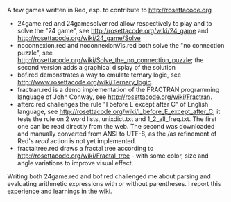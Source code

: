 A few games written in Red, esp. to contribute to http://rosettacode.org

* 24game.red and 24gamesolver.red allow respectively to play and to solve the "24 game", see http://rosettacode.org/wiki/24_game and http://rosettacode.org/wiki/24_game/Solve
* noconnexion.red and noconnexionVis.red both solve the "no connection puzzle", see http://rosettacode.org/wiki/Solve_the_no_connection_puzzle; the second version adds a graphical display of the solution
* bof.red demonstrates a way to emulate ternary logic, see http://www.rosettacode.org/wiki/Ternary_logic.
* fractran.red is a demo implementation of the FRACTRAN programming language of John Conway, see http://rosettacode.org/wiki/Fractran.
* afterc.red challenges the rule "I before E except after C" of English language, see http://rosettacode.org/wiki/I_before_E_except_after_C; it tests the rule on 2 word lists, unixdict.txt and 1_2_all_freq.txt. The first one can be read directly from the web. The second was downloaded and manually converted from ANSI to UTF-8, as the /as refinement of Red's *read* action is not yet implemented.
* fractaltree.red draws a fractal tree according to http://rosettacode.org/wiki/Fractal_tree - with some color, size and angle variations to improve visual effect.

Writing both 24game.red and bof.red challenged me about parsing and evaluating arithmetic expressions with or without parentheses. I report this experience and learnings in the wiki.
